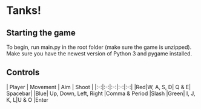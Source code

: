 # Tanks!

## Starting the game
To begin, run main.py in the root folder (make sure the game is unzipped).
Make sure you have the newest version of Python 3 and pygame installed. 

## Controls

| Player | Movement | Aim | Shoot |
|:-:|:-:|:-:|:-:|:-:|
|Red|W, A, S, D| Q & E| Spacebar|
|Blue| Up, Down, Left, Right |Comma & Period |Slash
|Green| I, J, K, L|U & O |Enter
